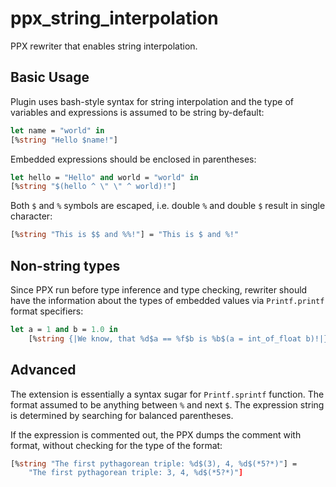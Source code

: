 ppx_string_interpolation
========================

PPX rewriter that enables string interpolation.

Basic Usage
-----------

Plugin uses bash-style syntax for string interpolation and
the type of variables and expressions is assumed to be string
by-default:
```ocaml
let name = "world" in
[%string "Hello $name!"]
```

Embedded expressions should be enclosed in parentheses:
```ocaml
let hello = "Hello" and world = "world" in
[%string "$(hello ^ \" \" ^ world)!"]
```

Both `$` and `%` symbols are escaped, i.e. double `%` and
double `$` result in single character:

```ocaml
[%string "This is $$ and %%!"] = "This is $ and %!"
```

Non-string types
----------------

Since PPX run before type inference and type checking, rewriter should
have the information about the types of embedded values via `Printf.printf`
format specifiers:
```ocaml
let a = 1 and b = 1.0 in
    [%string {|We know, that %d$a == %f$b is %b$(a = int_of_float b)!|}]
```

Advanced
--------

The extension is essentially a syntax sugar for `Printf.sprintf` function.
The format assumed to be anything between `%` and next `$`. The expression
string is determined by searching for balanced parentheses.

If the expression is commented out, the PPX dumps the comment with format,
without checking for the type of the format:

```ocaml
[%string "The first pythagorean triple: %d$(3), 4, %d$(*5?*)"] =
    "The first pythagorean triple: 3, 4, %d$(*5?*)"]
```
